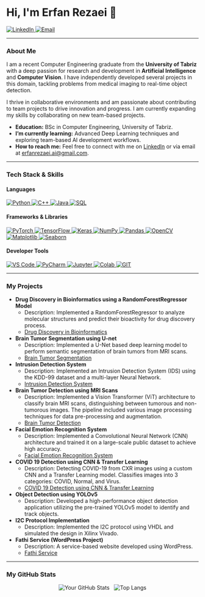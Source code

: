 # Hi, I'm Erfan Rezaei 👋

<p align="left">
  <a href="https://www.linkedin.com/in/erfan-rezaei-a74322247/" target="_blank">
    <img src="https://img.shields.io/badge/LinkedIn-0077B5?style=for-the-badge&logo=linkedin&logoColor=white" alt="LinkedIn"/>
  </a>
  <a href="mailto:erfanrezaei.ai@gmail.com">
    <img src="https://img.shields.io/badge/Email-D14836?style=for-the-badge&logo=gmail&logoColor=white" alt="Email"/>
  </a>
</p>

---

###  About Me

I am a recent Computer Engineering graduate from the **University of Tabriz** with a deep passion for research and development in **Artificial Intelligence** and **Computer Vision**. I have independently developed several projects in this domain, tackling problems from medical imaging to real-time object detection.

I thrive in collaborative environments and am passionate about contributing to team projects to drive innovation and progress. I am currently expanding my skills by collaborating on new team-based projects.

-  **Education:** BSc in Computer Engineering, University of Tabriz.
-  **I’m currently learning:** Advanced Deep Learning techniques and exploring team-based AI development workflows.
-  **How to reach me:** Feel free to connect with me on [LinkedIn](https://www.linkedin.com/in/erfan-rezaei-a74322247/) or via email at [erfanrezaei.ai@gmail.com](mailto:erfanrezaei.ai@gmail.com).

---

###  Tech Stack & Skills

#### Languages
<p align="left">
  <a href="https://www.python.org" target="_blank"> 
    <img src="https://img.shields.io/badge/Python-3776AB?style=for-the-badge&logo=python&logoColor=white" alt="Python"/> 
  </a>
  <a href="https://isocpp.org/" target="_blank"> 
    <img src="https://img.shields.io/badge/C++-00599C?style=for-the-badge&logo=c%2B%2B&logoColor=white" alt="C++"/> 
  </a>
  <a href="https://www.java.com" target="_blank"> 
    <img src="https://img.shields.io/badge/Java-ED8B00?style=for-the-badge&logo=java&logoColor=white" alt="Java"/> 
  </a>
  <a href="https://www.mysql.com/" target="_blank"> 
    <img src="https://img.shields.io/badge/SQL-4479A1?style=for-the-badge&logo=mysql&logoColor=white" alt="SQL"/> 
  </a>
</p>

#### Frameworks & Libraries
<p align="left">
  <a href="https://pytorch.org/" target="_blank"> 
    <img src="https://img.shields.io/badge/PyTorch-EE4C2C?style=for-the-badge&logo=pytorch&logoColor=white" alt="PyTorch"/> 
  </a>
  <a href="https://www.tensorflow.org" target="_blank"> 
    <img src="https://img.shields.io/badge/TensorFlow-FF6F00?style=for-the-badge&logo=tensorflow&logoColor=white" alt="TensorFlow"/> 
  </a>
  <a href="https://keras.io/" target="_blank"> 
    <img src="https://img.shields.io/badge/Keras-D00000?style=for-the-badge&logo=keras&logoColor=white" alt="Keras"/> 
  </a>
  <a href="https://numpy.org/" target="_blank"> 
    <img src="https://img.shields.io/badge/NumPy-013243?style=for-the-badge&logo=numpy&logoColor=white" alt="NumPy"/> 
  </a>
  <a href="https://pandas.pydata.org/" target="_blank"> 
    <img src="https://img.shields.io/badge/Pandas-150458?style=for-the-badge&logo=pandas&logoColor=white" alt="Pandas"/> 
  </a>
  <a href="https://opencv.org/" target="_blank"> 
    <img src="https://img.shields.io/badge/OpenCV-5C3EE8?style=for-the-badge&logo=opencv&logoColor=white" alt="OpenCV"/> 
  </a>
  <a href="https://matplotlib.org/" target="_blank"> 
    <img src="https://img.shields.io/badge/Matplotlib-3776AB?style=for-the-badge&logo=matplotlib&logoColor=white" alt="Matplotlib"/> 
  </a>
  <a href="https://seaborn.pydata.org/" target="_blank"> 
    <img src="https://img.shields.io/badge/Seaborn-3776AB?style=for-the-badge&logo=seaborn&logoColor=white" alt="Seaborn"/> 
  </a>
</p>

#### Developer Tools
<p align="left">
  <a href="https://code.visualstudio.com/" target="_blank"> 
    <img src="https://img.shields.io/badge/VS_Code-007ACC?style=for-the-badge&logo=visual-studio-code&logoColor=white" alt="VS Code"/> 
  </a>
  <a href="https://www.jetbrains.com/pycharm/" target="_blank"> 
    <img src="https://img.shields.io/badge/PyCharm-000000?style=for-the-badge&logo=pycharm&logoColor=white" alt="PyCharm"/> 
  </a>
  <a href="https://jupyter.org/" target="_blank"> 
    <img src="https://img.shields.io/badge/Jupyter-F37626?style=for-the-badge&logo=jupyter&logoColor=white" alt="Jupyter"/> 
  </a>
  <a href="https://colab.research.google.com/" target="_blank"> 
    <img src="https://img.shields.io/badge/Colab-F9AB00?style=for-the-badge&logo=google-colab&logoColor=black" alt="Colab"/> 
  </a>
  <a href="https://git-scm.com/" target="_blank"> 
    <img src="https://img.shields.io/badge/GIT-E44C30?style=for-the-badge&logo=git&logoColor=white" alt="GIT"/> 
  </a>
</p>

---

###  My Projects

* **Drug Discovery in Bioinformatics using a RandomForestRegressor Model**
    * Description: Implemented a RandomForestRegressor to analyze molecular structures and predict their bioactivity for drug discovery process.
    * [Drug Discovery in Bioinformatics](https://github.com/ErfanRezaei/Bioinformatics-Drug-Discovery)
* **Brain Tumor Segmentation using U-net**
    * Description: Implemented a U-Net based deep learning model to perform semantic segmentation of brain tumors from MRI scans.
    * [Brain Tumor Segmentation](https://github.com/ErfanRezaei/Brain-Tumor-Segmentation-Using-U-net)
* **Intrusion Detection System**
    * Description: Implemented an Intrusion Detection System (IDS) using the KDD-99 dataset and a multi-layer Neural Network.
    * [Intrusion Detection System](https://github.com/ErfanRezaei/Intrusion-Detection-System)
* **Brain Tumor Detection using MRI Scans**
    * Description: Implemented a Vision Transformer (ViT) architecture to classify brain MRI scans, distinguishing between tumorous and non-tumorous images. The pipeline included various image processing techniques for data pre-processing and augmentation.
    * [Brain Tumor Detection](https://github.com/ErfanRezaei/Brain-Tumor-Classification)
* **Facial Emotion Recognition System**
    * Description: Implemented a Convolutional Neural Network (CNN) architecture and trained it on a large-scale public dataset to achieve high accuracy.
    * [Facial Emotion Recognition System](https://github.com/ErfanRezaei/Facial-Emotion-Recognition)
* **COVID 19 Detection using CNN & Transfer Learning**
    * Description: Detecting COVID-19 from CXR images using a custom CNN and a Transfer Learning model. Classifies images into 3 categories: COVID, Normal, and Virus.
    * [COVID 19 Detection using CNN & Transfer Learning](https://github.com/ErfanRezaei/COVID-19-Detection-using-Transfer-Learning)
* **Object Detection using YOLOv5**
    * Description: Developed a high-performance object detection application utilizing the pre-trained YOLOv5 model to identify and track objects.
* **I2C Protocol Implementation**
    * Description: Implemented the I2C protocol using VHDL and simulated the design in Xilinx Vivado. 
* **Fathi Service (WordPress Project)**
    * Description: A service-based website developed using WordPress.
    * [Fathi Service](https://fathiservice.ir/) 

---

###  My GitHub Stats

<p align="center">
  <img src="https://github-readme-stats.vercel.app/api?username=your-github-username&show_icons=true&theme=tokyonight" alt="Your GitHub Stats" />
  &nbsp;
  <img src="https://github-readme-stats.vercel.app/api/top-langs/?username=your-github-username&layout=compact&theme=tokyonight" alt="Top Langs" />
</p>
